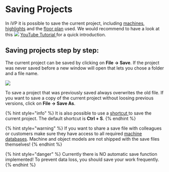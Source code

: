 # Saving Projects

In iVP it is possible to save the current project, including [machines](../machines/first-steps-with-3d-object.md), [highlights](../machines/highlighting-objects.md) and the [floor plan](../user-interface/the-floor-plan.md) used. We would recommend to have a look at this ![](../../../.gitbook/assets/YouTube\_icon.png) [YouTube Tutorial ](https://youtu.be/MuLt94b64O8)for a quick introduction.

## Saving projects step by step:

The current project can be saved by clicking on **File -> Save**. If the project was never saved before a new window will open that lets you chose a folder and a file name.

![](../../../.gitbook/assets/iVP\_save\_file\_menu\_entry.jpg)

To save a project that was previously saved always overwrites the old file. If you want to save a copy of the current project without loosing previous versions, click on **File -> Save As**.

{% hint style="info" %}
It is also possible to use a [shortcut ](../settings/input-manager.md)to save the current project. The default shortcut is **Ctrl + S**.
{% endhint %}

{% hint style="warning" %}
If you want to share a save file with colleagues or customers make sure they have access to all required [machine databases](loading-database.md). Machine and object models are not shipped with the save files themselves!
{% endhint %}

{% hint style="danger" %}
Currently there is NO automatic save function implemented! To prevent data loss, you should save your work frequently.
{% endhint %}
